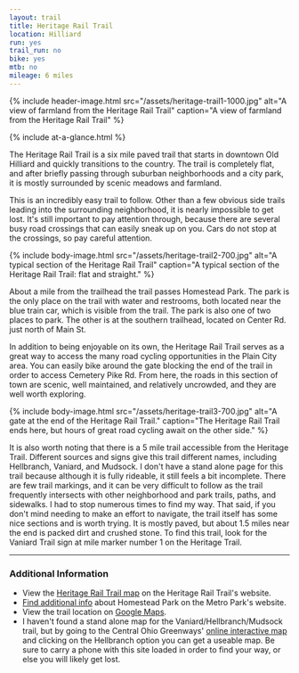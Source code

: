 ```yaml
---
layout: trail
title: Heritage Rail Trail
location: Hilliard
run: yes
trail_run: no
bike: yes
mtb: no
mileage: 6 miles
---
```


{% include header-image.html src="/assets/heritage-trail1-1000.jpg" alt="A view of farmland from the Heritage Rail Trail" caption="A view of farmland from the Heritage Rail Trail" %}

{% include at-a-glance.html %}

The Heritage Rail Trail is a six mile paved trail that starts in downtown Old Hilliard and quickly transitions to the country.  The trail is completely flat, and after briefly passing through suburban neighborhoods and a city park, it is mostly surrounded by scenic meadows and farmland.  

This is an incredibly easy trail to follow.  Other than a few obvious side trails leading into the surrounding neighborhood, it is nearly impossible to get lost.  It's still important to pay attention through, because there are several busy road crossings that can easily sneak up on you.  Cars do not stop at the crossings, so pay careful attention.

{% include body-image.html src="/assets/heritage-trail2-700.jpg" alt="A typical section of the Heritage Rail Trail" caption="A typical section of the Heritage Rail Trail: flat and straight." %}

About a mile from the trailhead the trail passes Homestead Park.  The park is the only place on the trail with water and restrooms, both located near the blue train car, which is visible from the trail.  The park is also one of two places to park.  The other is at the southern trailhead, located on Center Rd. just north of Main St.

In addition to being enjoyable on its own, the Heritage Rail Trail serves as a great way to access the many road cycling opportunities in the Plain City area.  You can easily bike around the gate blocking the end of the trail in order to access Cemetery Pike Rd.  From here, the roads in this section of town are scenic, well maintained, and relatively uncrowded, and they are well worth exploring.

{% include body-image.html src="/assets/heritage-trail3-700.jpg" alt="A gate at the end of the Heritage Rail Trail." caption="The Heritage Rail Trail ends here, but hours of great road cycling await on the other side." %}

It is also worth noting that there is a 5 mile trail accessible from the Heritage Trail. Different sources and signs give this trail different names, including Hellbranch, Vaniard, and Mudsock. I don't have a stand alone page for this trail because although it is fully rideable, it still feels a bit incomplete. There are few trail markings, and it can be very difficult to follow as the trail frequently intersects with other neighborhood and park trails, paths, and sidewalks. I had to stop numerous times to find my way. That said, if you don't mind needing to make an effort to navigate, the trail itself has some nice sections and is worth trying. It is mostly paved, but about 1.5 miles near the end is packed dirt and crushed stone. To find this trail, look for the Vaniard Trail sign at mile marker number 1 on the Heritage Trail.

---

### Additional Information

* View the [Heritage Rail Trail map](http://www.heritagerailtrail.org/mapdirections.html) on the Heritage Rail Trail's website.
* [Find additional info](http://www.metroparks.net/parks-and-trails/homestead/) about Homestead Park on the Metro Park's website.
* View the trail location on [Google Maps](https://goo.gl/maps/L6pfbP9qVsp).
* I haven't found a stand alone map for the Vaniard/Hellbranch/Mudsock trail, but by going to the Central Ohio Greenways' [online interactive map](http://centralohiogreenways.com/interactive-map/) and clicking on the Hellbranch option you can get a useable map. Be sure to carry a phone with this site loaded in order to find your way, or else you will likely get lost.
